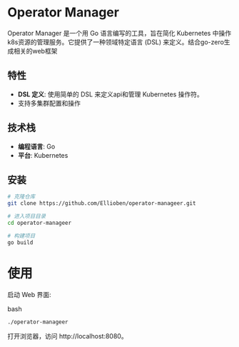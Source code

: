 # Operator Manager

Operator Manager 是一个用 Go 语言编写的工具，旨在简化 Kubernetes 中操作k8s资源的管理服务。它提供了一种领域特定语言 (DSL) 来定义。结合go-zero生成相关的web框架
## 特性

- **DSL 定义**: 使用简单的 DSL 来定义api和管理 Kubernetes 操作符。
- 支持多集群配置和操作

## 技术栈

- **编程语言**: Go
- **平台**: Kubernetes

## 安装

```bash
# 克隆仓库
git clone https://github.com/Ellioben/operator-manageer.git

# 进入项目目录
cd operator-manageer

# 构建项目
go build
```
# 使用
启动 Web 界面:

bash
```
./operator-manageer
```
打开浏览器，访问 http://localhost:8080。